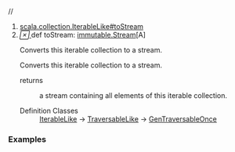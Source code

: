 //
<ol>
<li><a href="https://www.scala-lang.org/api/2.12.3/scala/collection/mutable/ArrayBuffer.html#toStream:scala.collection.immutable.Stream[A]">scala.collection.IterableLike#toStream</a></li>
<li name="scala.collection.IterableLike#toStream" visbl="pub" class="indented0 " data-isabs="false" fullcomment="yes" group="Ungrouped"> <a id="toStream:scala.collection.immutable.Stream[A]"></a><a id="toStream:immutable.Stream[A]"></a> <span class="permalink"> <a href="../../../scala/collection/mutable/ArrayBuffer.html#toStream:scala.collection.immutable.Stream[A]" title="Permalink"> <i class="material-icons"></i> </a> </span> <span class="modifier_kind"> <span class="modifier"></span> <span class="kind">def</span> </span> <span class="symbol"> <span class="name">toStream</span><span class="result">: <a href="../immutable/Stream.html" class="extype" name="scala.collection.immutable.Stream">immutable.Stream</a>[<span class="extype" name="scala.collection.mutable.ArrayBuffer.A">A</span>]</span> </span> <p class="shortcomment cmt">Converts this iterable collection to a stream.</p>
 <div class="fullcomment">
  <div class="comment cmt">
   <p>Converts this iterable collection to a stream.</p>
  </div>
  <dl class="paramcmts block">
   <dt>
    returns
   </dt>
   <dd class="cmt">
    <p>a stream containing all elements of this iterable collection.</p>
   </dd>
  </dl>
  <dl class="attributes block"> 
   <dt>
    Definition Classes
   </dt>
   <dd>
    <a href="../IterableLike.html" class="extype" name="scala.collection.IterableLike">IterableLike</a> → 
    <a href="../TraversableLike.html" class="extype" name="scala.collection.TraversableLike">TraversableLike</a> → 
    <a href="../GenTraversableOnce.html" class="extype" name="scala.collection.GenTraversableOnce">GenTraversableOnce</a>
   </dd>
  </dl>
 </div> </li>
        </ol>


### Examples















